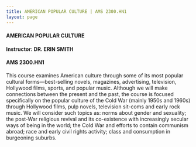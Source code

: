 ```yaml
---
title: AMERICAN POPULAR CULTURE | AMS 2300.HN1
layout: page
---
```


#### AMERICAN POPULAR CULTURE

#### Instructor: DR. ERIN SMITH

#### AMS 2300.HN1

This course examines American culture through some of its most popular cultural forms—best-selling novels, magazines, advertising, television, Hollywood films, sports, and popular music. Although we will make connections between the present and the past, the course is focused specifically on the popular culture of the Cold War (mainly 1950s and 1960s) through Hollywood films, pulp novels, television sit-coms and early rock music. We will consider such topics as: norms about gender and sexuality; the post-War religious revival and its co-existence with increasingly secular ways of being in the world; the Cold War and efforts to contain communism abroad; race and early civil rights activity; class and consumption in burgeoning suburbs.
